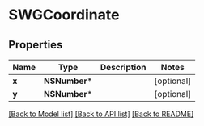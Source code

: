 # SWGCoordinate

## Properties
Name | Type | Description | Notes
------------ | ------------- | ------------- | -------------
**x** | **NSNumber*** |  | [optional] 
**y** | **NSNumber*** |  | [optional] 

[[Back to Model list]](../README.md#documentation-for-models) [[Back to API list]](../README.md#documentation-for-api-endpoints) [[Back to README]](../README.md)


